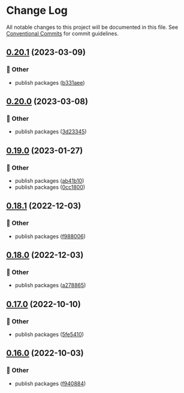 # Change Log

All notable changes to this project will be documented in this file.
See [Conventional Commits](https://conventionalcommits.org) for commit guidelines.

## [0.20.1](https://github.com/daybrush/infinite-viewer/compare/ngx-infinite-viewer@0.20.0...ngx-infinite-viewer@0.20.1) (2023-03-09)


### :mega: Other

* publish packages ([b331aee](https://github.com/daybrush/infinite-viewer/commit/b331aeefc684f815276d0fc4ec05f9955f59cd20))



## [0.20.0](https://github.com/daybrush/infinite-viewer/compare/ngx-infinite-viewer@0.19.0...ngx-infinite-viewer@0.20.0) (2023-03-08)


### :mega: Other

* publish packages ([3d23345](https://github.com/daybrush/infinite-viewer/commit/3d233455960c7afd2515c68ca26e1c00bf5bff1e))



## [0.19.0](https://github.com/daybrush/infinite-viewer/compare/ngx-infinite-viewer@0.18.1...ngx-infinite-viewer@0.19.0) (2023-01-27)


### :mega: Other

* publish packages ([ab41b10](https://github.com/daybrush/infinite-viewer/commit/ab41b100b2da4b3f5021cb843dd0731bbdea4a68))
* publish packages ([0cc1800](https://github.com/daybrush/infinite-viewer/commit/0cc18007e64be634cc938dae905c78b7321498c3))



## [0.18.1](https://github.com/daybrush/infinite-viewer/compare/ngx-infinite-viewer@0.18.0...ngx-infinite-viewer@0.18.1) (2022-12-03)


### :mega: Other

* publish packages ([f988006](https://github.com/daybrush/infinite-viewer/commit/f98800609ce749dfd28da11af42448c310ef252f))



## [0.18.0](https://github.com/daybrush/infinite-viewer/compare/ngx-infinite-viewer@0.17.0...ngx-infinite-viewer@0.18.0) (2022-12-03)


### :mega: Other

* publish packages ([a278865](https://github.com/daybrush/infinite-viewer/commit/a27886520517db13db611cbede6861be1b7f090a))



## [0.17.0](https://github.com/daybrush/infinite-viewer/compare/ngx-infinite-viewer@0.16.0...ngx-infinite-viewer@0.17.0) (2022-10-10)


### :mega: Other

* publish packages ([5fe5410](https://github.com/daybrush/infinite-viewer/commit/5fe5410328336014b62b899bfbdd642768372563))



## [0.16.0](https://github.com/daybrush/infinite-viewer/compare/ngx-infinite-viewer@0.15.5...ngx-infinite-viewer@0.16.0) (2022-10-03)


### :mega: Other

* publish packages ([f940884](https://github.com/daybrush/infinite-viewer/commit/f9408844f99014de30b3e9348541719f9bceef39))

